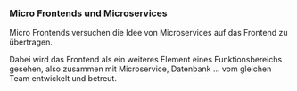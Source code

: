 ### Micro Frontends und Microservices

Micro Frontends versuchen die Idee von Microservices auf das Frontend zu übertragen.

Dabei wird das Frontend als ein weiteres Element eines Funktionsbereichs gesehen, also zusammen mit Microservice, Datenbank ... vom gleichen Team entwickelt und betreut.
